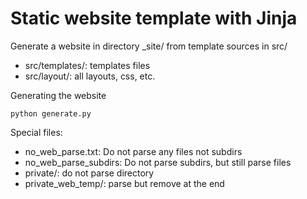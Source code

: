 # Static website template with Jinja

Generate a website in directory _site/ from template sources in src/
* src/templates/: templates files
* src/layout/: all layouts, css, etc.

Generating the website
```
python generate.py
```

Special files:
- no_web_parse.txt: Do not parse any files not subdirs
- no_web_parse_subdirs: Do not parse subdirs, but still parse files
- private/: do not parse directory
- private_web_temp/: parse but remove at the end